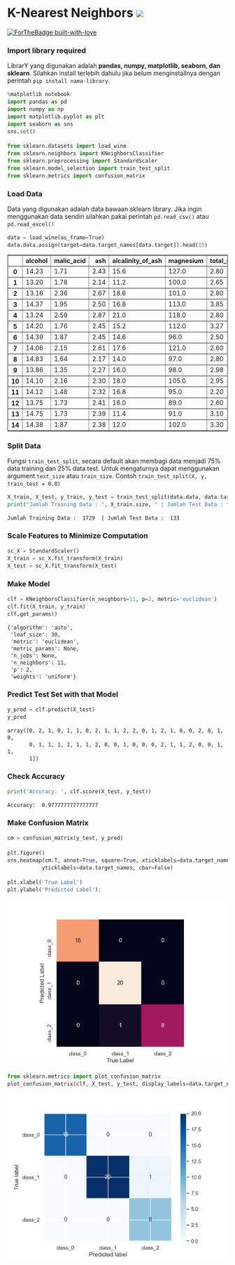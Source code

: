 # K-Nearest Neighbors <img src="https://img.shields.io/badge/python%20-%2314354C.svg?&style=for-the-badge&logo=python&logoColor=white"/>

[![ForTheBadge built-with-love](http://ForTheBadge.com/images/badges/built-with-love.svg)](https://GitHub.com/Naereen/) 

### Import library required
LibrarY yang digunakan adalah **pandas, numpy, matplotlib, seaborn, dan sklearn**. Silahkan install terlebih dahulu jika belum menginstallnya dengan perintah `pip install nama-library`.


```python
%matplotlib notebook
import pandas as pd
import numpy as np
import matplotlib.pyplot as plt
import seaborn as sns
sns.set()

from sklearn.datasets import load_wine
from sklearn.neighbors import KNeighborsClassifier
from sklearn.preprocessing import StandardScaler
from sklearn.model_selection import train_test_split
from sklearn.metrics import confusion_matrix
```

### Load Data
Data yang digunakan adalah data bawaan sklearn library. Jika ingin menggunakan data sendiri silahkan pakai perintah `pd.read_csv()` atau `pd.read_excel()`


```python
data = load_wine(as_frame=True)
data.data.assign(target=data.target_names[data.target]).head(15)
```




<div>
<table border="1" class="dataframe">
  <thead>
    <tr style="text-align: right;">
      <th></th>
      <th>alcohol</th>
      <th>malic_acid</th>
      <th>ash</th>
      <th>alcalinity_of_ash</th>
      <th>magnesium</th>
      <th>total_phenols</th>
      <th>flavanoids</th>
      <th>nonflavanoid_phenols</th>
      <th>proanthocyanins</th>
      <th>color_intensity</th>
      <th>hue</th>
      <th>od280/od315_of_diluted_wines</th>
      <th>proline</th>
      <th>target</th>
    </tr>
  </thead>
  <tbody>
    <tr>
      <th>0</th>
      <td>14.23</td>
      <td>1.71</td>
      <td>2.43</td>
      <td>15.6</td>
      <td>127.0</td>
      <td>2.80</td>
      <td>3.06</td>
      <td>0.28</td>
      <td>2.29</td>
      <td>5.64</td>
      <td>1.04</td>
      <td>3.92</td>
      <td>1065.0</td>
      <td>class_0</td>
    </tr>
    <tr>
      <th>1</th>
      <td>13.20</td>
      <td>1.78</td>
      <td>2.14</td>
      <td>11.2</td>
      <td>100.0</td>
      <td>2.65</td>
      <td>2.76</td>
      <td>0.26</td>
      <td>1.28</td>
      <td>4.38</td>
      <td>1.05</td>
      <td>3.40</td>
      <td>1050.0</td>
      <td>class_0</td>
    </tr>
    <tr>
      <th>2</th>
      <td>13.16</td>
      <td>2.36</td>
      <td>2.67</td>
      <td>18.6</td>
      <td>101.0</td>
      <td>2.80</td>
      <td>3.24</td>
      <td>0.30</td>
      <td>2.81</td>
      <td>5.68</td>
      <td>1.03</td>
      <td>3.17</td>
      <td>1185.0</td>
      <td>class_0</td>
    </tr>
    <tr>
      <th>3</th>
      <td>14.37</td>
      <td>1.95</td>
      <td>2.50</td>
      <td>16.8</td>
      <td>113.0</td>
      <td>3.85</td>
      <td>3.49</td>
      <td>0.24</td>
      <td>2.18</td>
      <td>7.80</td>
      <td>0.86</td>
      <td>3.45</td>
      <td>1480.0</td>
      <td>class_0</td>
    </tr>
    <tr>
      <th>4</th>
      <td>13.24</td>
      <td>2.59</td>
      <td>2.87</td>
      <td>21.0</td>
      <td>118.0</td>
      <td>2.80</td>
      <td>2.69</td>
      <td>0.39</td>
      <td>1.82</td>
      <td>4.32</td>
      <td>1.04</td>
      <td>2.93</td>
      <td>735.0</td>
      <td>class_0</td>
    </tr>
    <tr>
      <th>5</th>
      <td>14.20</td>
      <td>1.76</td>
      <td>2.45</td>
      <td>15.2</td>
      <td>112.0</td>
      <td>3.27</td>
      <td>3.39</td>
      <td>0.34</td>
      <td>1.97</td>
      <td>6.75</td>
      <td>1.05</td>
      <td>2.85</td>
      <td>1450.0</td>
      <td>class_0</td>
    </tr>
    <tr>
      <th>6</th>
      <td>14.39</td>
      <td>1.87</td>
      <td>2.45</td>
      <td>14.6</td>
      <td>96.0</td>
      <td>2.50</td>
      <td>2.52</td>
      <td>0.30</td>
      <td>1.98</td>
      <td>5.25</td>
      <td>1.02</td>
      <td>3.58</td>
      <td>1290.0</td>
      <td>class_0</td>
    </tr>
    <tr>
      <th>7</th>
      <td>14.06</td>
      <td>2.15</td>
      <td>2.61</td>
      <td>17.6</td>
      <td>121.0</td>
      <td>2.60</td>
      <td>2.51</td>
      <td>0.31</td>
      <td>1.25</td>
      <td>5.05</td>
      <td>1.06</td>
      <td>3.58</td>
      <td>1295.0</td>
      <td>class_0</td>
    </tr>
    <tr>
      <th>8</th>
      <td>14.83</td>
      <td>1.64</td>
      <td>2.17</td>
      <td>14.0</td>
      <td>97.0</td>
      <td>2.80</td>
      <td>2.98</td>
      <td>0.29</td>
      <td>1.98</td>
      <td>5.20</td>
      <td>1.08</td>
      <td>2.85</td>
      <td>1045.0</td>
      <td>class_0</td>
    </tr>
    <tr>
      <th>9</th>
      <td>13.86</td>
      <td>1.35</td>
      <td>2.27</td>
      <td>16.0</td>
      <td>98.0</td>
      <td>2.98</td>
      <td>3.15</td>
      <td>0.22</td>
      <td>1.85</td>
      <td>7.22</td>
      <td>1.01</td>
      <td>3.55</td>
      <td>1045.0</td>
      <td>class_0</td>
    </tr>
    <tr>
      <th>10</th>
      <td>14.10</td>
      <td>2.16</td>
      <td>2.30</td>
      <td>18.0</td>
      <td>105.0</td>
      <td>2.95</td>
      <td>3.32</td>
      <td>0.22</td>
      <td>2.38</td>
      <td>5.75</td>
      <td>1.25</td>
      <td>3.17</td>
      <td>1510.0</td>
      <td>class_0</td>
    </tr>
    <tr>
      <th>11</th>
      <td>14.12</td>
      <td>1.48</td>
      <td>2.32</td>
      <td>16.8</td>
      <td>95.0</td>
      <td>2.20</td>
      <td>2.43</td>
      <td>0.26</td>
      <td>1.57</td>
      <td>5.00</td>
      <td>1.17</td>
      <td>2.82</td>
      <td>1280.0</td>
      <td>class_0</td>
    </tr>
    <tr>
      <th>12</th>
      <td>13.75</td>
      <td>1.73</td>
      <td>2.41</td>
      <td>16.0</td>
      <td>89.0</td>
      <td>2.60</td>
      <td>2.76</td>
      <td>0.29</td>
      <td>1.81</td>
      <td>5.60</td>
      <td>1.15</td>
      <td>2.90</td>
      <td>1320.0</td>
      <td>class_0</td>
    </tr>
    <tr>
      <th>13</th>
      <td>14.75</td>
      <td>1.73</td>
      <td>2.39</td>
      <td>11.4</td>
      <td>91.0</td>
      <td>3.10</td>
      <td>3.69</td>
      <td>0.43</td>
      <td>2.81</td>
      <td>5.40</td>
      <td>1.25</td>
      <td>2.73</td>
      <td>1150.0</td>
      <td>class_0</td>
    </tr>
    <tr>
      <th>14</th>
      <td>14.38</td>
      <td>1.87</td>
      <td>2.38</td>
      <td>12.0</td>
      <td>102.0</td>
      <td>3.30</td>
      <td>3.64</td>
      <td>0.29</td>
      <td>2.96</td>
      <td>7.50</td>
      <td>1.20</td>
      <td>3.00</td>
      <td>1547.0</td>
      <td>class_0</td>
    </tr>
  </tbody>
</table>
</div>



### Split Data
Fungsi `train_test_split`, secara default akan membagi data menjadi 75% data training dan 25% data test. Untuk mengaturnya dapat menggunakan argument `test_size` atau `train_size`. Contoh `train_test_split(X, y, train_test = 0.8)`


```python
X_train, X_test, y_train, y_test = train_test_split(data.data, data.target, random_state=0)
print("Jumlah Training Data : ", X_train.size, " | Jumlah Test Data : ", y_train.size)
```

    Jumlah Training Data :  1729  | Jumlah Test Data :  133
    

### Scale Features to Minimize Computation


```python
sc_X = StandardScaler()
X_train = sc_X.fit_transform(X_train)
X_test = sc_X.fit_transform(X_test)
```

### Make Model


```python
clf = KNeighborsClassifier(n_neighbors=11, p=2, metric='euclidean')
clf.fit(X_train, y_train)
clf.get_params()
```




    {'algorithm': 'auto',
     'leaf_size': 30,
     'metric': 'euclidean',
     'metric_params': None,
     'n_jobs': None,
     'n_neighbors': 11,
     'p': 2,
     'weights': 'uniform'}



### Predict Test Set with that Model


```python
y_pred = clf.predict(X_test)
y_pred
```




    array([0, 2, 1, 0, 1, 1, 0, 2, 1, 1, 2, 2, 0, 1, 2, 1, 0, 0, 2, 0, 1, 0,
           0, 1, 1, 1, 1, 1, 1, 2, 0, 0, 1, 0, 0, 0, 2, 1, 1, 2, 0, 0, 1, 1,
           1])



### Check Accuracy


```python
print('Accuracy: ', clf.score(X_test, y_test))
```

    Accuracy:  0.9777777777777777
    

### Make Confusion Matrix


```python
cm = confusion_matrix(y_test, y_pred)

plt.figure()
sns.heatmap(cm.T, annot=True, square=True, xticklabels=data.target_names, fmt='d',
           yticklabels=data.target_names, cbar=False)

plt.xlabel('True Label')
plt.ylabel('Predicted Label');
```
![](figure/plot1.png)


```python
from sklearn.metrics import plot_confusion_matrix
plot_confusion_matrix(clf, X_test, y_test, display_labels=data.target_names, cmap='Blues');
```
![](figure/plot2.png)
